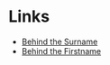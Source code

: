 # Links 
* [Behind the Surname](https://surnames.behindthename.com)
* [Behind the Firstname](https://www.behindthename.com)